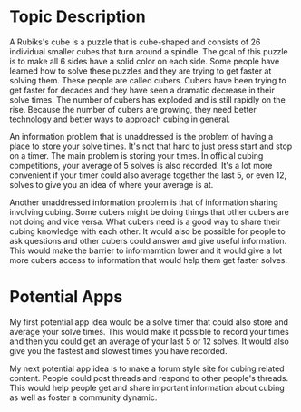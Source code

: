 # Topic Description

A Rubiks's cube is a puzzle that is cube-shaped and consists of 26 individual smaller cubes that turn around a spindle. The goal of this puzzle is to make all 6 sides have a solid color on each side. Some people have learned how to solve these puzzles and they are trying to get faster at solving them. These people are called cubers. Cubers have been trying to get faster for decades and they have seen a dramatic decrease in their solve times. The number of cubers has exploded and is still rapidly on the rise. Because the number of cubers are growing, they need better technology and better ways to approach cubing in general. 

An information problem that is unaddressed is the problem of having a place to store your solve times. It's not that hard to just press start and stop on a timer. The main problem is storing your times. In official cubing competitions, your average of 5 solves is also recorded. It's a lot more convenient if your timer could also average together the last 5, or even 12, solves to give you an idea of where your average is at.

Another unaddressed information problem is that of information sharing involving cubing. Some cubers might be doing things that other cubers are not doing and vice versa. What cubers need is a good way to share their cubing knowledge with each other. It would also be possible for people to ask questions and other cubers could answer and give useful information. This would make the barrier to informamtion lower and it would give a lot more cubers access to information that would help them get faster solves.

# Potential Apps

My first potential app idea would be a solve timer that could also store and average your solve times. This would make it possible to record your times and then you could get an average of your last 5 or 12 solves. It would also give you the fastest and slowest times you have recorded.

My next potential app idea is to make a forum style site for cubing related content. People could post threads and respond to other people's threads. This would help people get and share important information about cubing as well as foster a community dynamic.